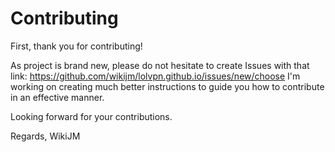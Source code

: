 # Contributing

First, thank you for contributing!

As project is brand new, please do not hesitate to create Issues with that link: https://github.com/wikijm/lolvpn.github.io/issues/new/choose
I'm working on creating much better instructions to guide you how to contribute in an effective manner.

Looking forward for your contributions.

Regards,
WikiJM
